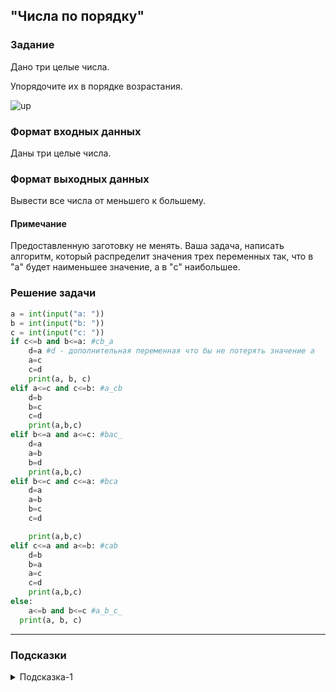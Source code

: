 ## "Числа по порядку"

### Задание

Дано три целые числа. 

Упорядочите их в порядке возрастания.

![up](img/up.png)

### Формат входных данных

Даны три целые числа.

### Формат выходных данных

Вывести все числа от меньшего к большему.

#### Примечание

Предоставленную заготовку не менять. Ваша задача, написать алгоритм, который распределит значения трех переменных так, что в "a" будет наименьшее значение, а в "c" наибольшее.

### Решение задачи

```python
a = int(input("a: "))
b = int(input("b: "))
c = int(input("c: "))
if c<=b and b<=a: #cb_a
    d=a #d - дополнительная переменная что бы не потерять значение a
    a=c
    c=d
    print(a, b, c)
elif a<=c and c<=b: #a_cb
    d=b
    b=c
    c=d
    print(a,b,c)
elif b<=a and a<=c: #bac_
    d=a
    a=b
    b=d
    print(a,b,c)
elif b<=c and c<=a: #bca
    d=a
    a=b
    b=c
    c=d

    print(a,b,c)
elif c<=a and a<=b: #cab
    d=b
    b=a
    a=c
    c=d
    print(a,b,c)
else:
    a<=b and b<=c #a_b_c_
  print(a, b, c)
```

---

### Подсказки

<details>
<summary>Подсказка-1</summary>
Вспомните про задачу "поменять значения переменных местами".
</details>
